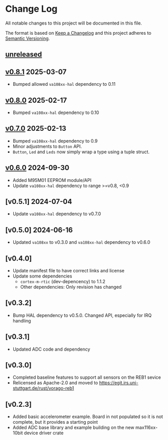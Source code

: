 Change Log
=======

All notable changes to this project will be documented in this file.

The format is based on [Keep a Changelog](http://keepachangelog.com/)
and this project adheres to [Semantic Versioning](http://semver.org/).

## [unreleased]

## [v0.8.1] 2025-03-07

- Bumped allowed `va108xx-hal` dependency to 0.11

## [v0.8.0] 2025-02-17

- Bumped `va108xx-hal` dependency to 0.10

## [v0.7.0] 2025-02-13

- Bumped `va108xx-hal` dependency to 0.9
- Minor adjustments to `Button` API.
- `Button`, `Led` and `Leds` now simply wrap a type using a tuple struct.

## [v0.6.0] 2024-09-30

- Added M95M01 EEPROM module/API
- Update `va108xx-hal` dependency to range >=v0.8, <0.9

## [v0.5.1] 2024-07-04

- Update `va108xx-hal` dependency to v0.7.0

## [v0.5.0] 2024-06-16

- Updated `va108xx` to v0.3.0 and `va108xx-hal` dependency to v0.6.0

## [v0.4.0]

- Update manifest file to have correct links and license
- Update some dependencies
  - `cortex-m-rtic` (dev-depencency) to 1.1.2
  - Other dependencies: Only revision has changed

## [v0.3.2]

- Bump HAL dependency to v0.5.0. Changed API, especially for IRQ handling

## [v0.3.1]

- Updated ADC code and dependency

## [v0.3.0]

- Completed baseline features to support all sensors on the REB1 sevice
- Relicensed as Apache-2.0 and moved to https://egit.irs.uni-stuttgart.de/rust/vorago-reb1

## [v0.2.3]

- Added basic accelerometer example. Board in not populated so it is not complete, but
  it provides a starting point
- Added ADC base library and example building on the new max116xx-10bit device driver crate

[unreleased]: https://egit.irs.uni-stuttgart.de/rust/va108xx-rs/compare/vorago-reb1-v0.8.1...HEAD
[v0.8.1]: https://egit.irs.uni-stuttgart.de/rust/va108xx-rs/compare/vorago-reg-v0.8.0...vorago-reb-v0.8.1
[v0.8.0]: https://egit.irs.uni-stuttgart.de/rust/va108xx-rs/compare/vorago-reg-v0.7.0...vorago-reb-v0.8.0
[v0.7.0]: https://egit.irs.uni-stuttgart.de/rust/va108xx-rs/compare/vorago-reg-v0.6.0...vorago-reb-v0.7.0
[v0.6.0]: https://egit.irs.uni-stuttgart.de/rust/va108xx-rs/compare/vorago-reg-v0.5.0...vorago-reb-v0.6.0
